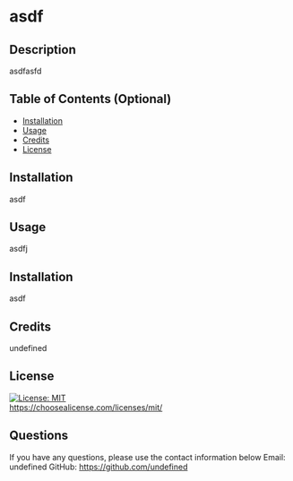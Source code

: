 # asdf

  ## Description
  asdfasfd

  ## Table of Contents (Optional)
  * [Installation](#Installation)
  * [Usage](#Usage)
  * [Credits](#Credits)
  * [License](#License)
  ## Installation
  asdf
  ## Usage
  asdfj
  ## Installation
  asdf
  ## Credits
  undefined
  ## License
  [![License: MIT](https://img.shields.io/badge/License-MIT-blue.svg)](https://choosealicense.com/licenses/mit/)
  </br>
  https://choosealicense.com/licenses/mit/
  

  ## Questions
  If you have any questions, please use the contact information below
  Email: undefined
  GitHub: https://github.com/undefined

